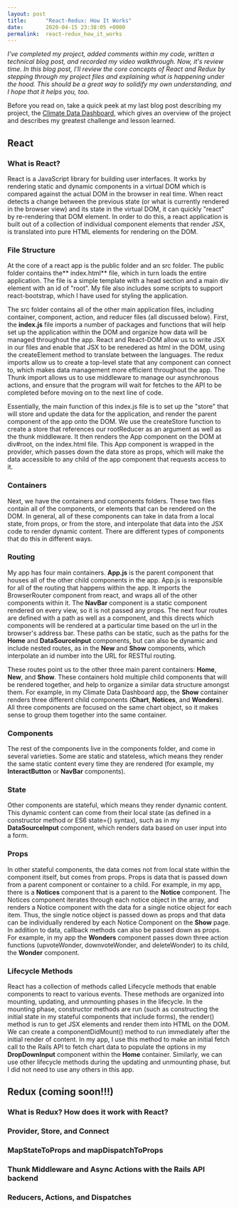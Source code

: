 ```yaml
---
layout: post
title:      "React-Redux: How It Works"
date:       2020-04-15 23:38:05 +0000
permalink:  react-redux_how_it_works
---
```



*I've completed my project, added comments within my code, written a technical blog post, and recorded my video walkthrough. Now, it's review time. In this blog post, I'll review the core concepts of React and Redux by stepping through my project files and explaining what is happening under the hood. This should be a great way to solidify my own understanding, and I hope that it helps you, too.*

Before you read on, take a quick peek at my last blog post describing my project, the [Climate Data Dashboard](https://jessesbyers.github.io/climate_data_dashboard_react-redux_project), which gives an overview of the project and describes my greatest challenge and lesson learned.

## React
### What is React?
React is a JavaScript library for building user interfaces. It works by rendering static and dynamic components in a virtual DOM which is compared against the actual DOM in the browser in real time. When react detects a change between the previous state (or what is currently rendered in the browser view) and its state in the virtual DOM, it can quickly "react" by re-rendering that DOM element. In order to do this, a react application is built out of a collection of individual component elements that render JSX, is translated into pure HTML elements for rendering on the DOM. 

### File Structure
At the core of a react app is the public folder and an src folder. The public folder contains the** index.html** file, which in turn loads the entire application. The file is a simple template with a head section and a main div element with an id of "root". My file also includes some scripts to support react-bootstrap, which I have used for styling the application.

The src folder contains all of the other main application files, including container, component, action, and reducer files (all discussed below). First, the **index.js** file imports a number of packages and functions that will help set up the application within the DOM and organize how data will be managed throughout the app. React and React-DOM allow us to write JSX in our files and enable that JSX to be renedered as html in the DOM, using the createElement method to translate between the languages. The redux imports allow us to create a top-level state that any component can connect to, which makes data management more efficient throughout the app. The Thunk import allows us to use middleware to manage our asynchronous actions, and ensure that the program will wait for fetches to the API to be completed before moving on to the next line of code.

Essentially, the main function of this index.js file is to set up the "store" that will store and update the data for the application, and render the parent component of the app onto the DOM. We use the createStore function to create a store that references our rootReducer as an argument as well as the thunk middleware. It then renders the App component on the DOM at div#root, on the index.html file. This App component is wrapped in the provider, which passes down the data store as props, which will make the data accessible to any child of the app component that requests access to it.

### Containers
Next, we have the containers and components folders. These two files contain all of the components, or elements that can be rendered on the DOM. In general, all of these components can take in data from a local state, from props, or from the store, and interpolate that data into the JSX code to render dynamic content. There are different types of components that do this in different ways.

### Routing
My app has four main containers. **App.js** is the parent component that houses all of the other child components in the app. App.js is responsible for all of the routing that happens within the app. It imports the BrowserRouter component from react, and wraps all of the other components within it. The **NavBar** component is a static component rendered on every view, so it is not passed any props. The next four routes are defined with a path as well as a component, and this directs which components will be rendered at a particular time based on the url in the browser's address bar. These paths can be static, such as the paths for the **Home** and **DataSourceInput** components, but can also be dynamic and include nested routes, as in the **New** and **Show** components, which interpolate an id number into the URL for RESTful routing.

These routes point us to the other three main parent containers: **Home**, **New**, and **Show**. These containers hold multiple child components that will be rendered together, and help to organize a similar data structure amongst them. For example, in my Climate Data Dashboard app, the **Show** container renders three different child components (**Chart**, **Notices**, and **Wonders**). All three components are focused on the same chart object, so it makes sense to group them together into the same container.

### Components
The rest of the components live in the components folder, and come in several varieties. Some are static and stateless, which means they render the same static content every time they are rendered (for example, my **InteractButton** or **NavBar** components). 

### State
Other components are stateful, which means they render dynamic content. This dynamic content can come from their local state (as defined in a constructor method or ES6 state={} syntax), such as in my **DataSourceInput** component, which renders data based on user input into a form.

### Props
In other stateful components, the data comes not from local state within the component itself, but comes from props. Props is data that is passed down from a parent component or container to a child. For example, in my app, there is a **Notices** component that is a parent to the **Notice** component. The Notices component iterates through each notice object in the array, and renders a Notice component with the data for a single notice object for each item. Thus, the single notice object is passed down as props and that data can be individually rendered by each Notice Component on the **Show** page. In addition to data, callback methods can also be passed down as props. For example, in my app the **Wonders** component passes down three action functions (upvoteWonder, downvoteWonder, and deleteWonder) to its child, the **Wonder** component.

### Lifecycle Methods
React has a collection of methods called Lifecycle methods that enable components to react to various events. These methods are organized into mounting, updating, and unmounting phases in the lifecycle. In the mounting phase, constructor methods are run (such as constructing the initial state in my stateful components that include forms), the render() method is run to get JSX elements and render them into HTML on the DOM. We can create a componentDidMount() method to run immediately after the initial render of content. In my app, I use this method to make an initial fetch call to the Rails API to fetch chart data to populate the options in my **DropDownInput** component within the **Home** container. Similarly, we can use other lifecycle methods during the updating and unmounting phase, but I did not need to use any others in this app.

## Redux (coming soon!!!)

### What is Redux? How does it work with React?

### Provider, Store, and Connect

### MapStateToProps and mapDispatchToProps

### Thunk Middleware and Async Actions with the Rails API backend

### Reducers,  Actions, and Dispatches





